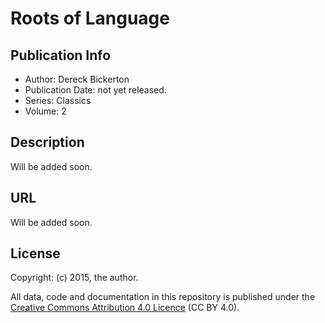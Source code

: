 # Roots of Language

## Publication Info

- Author: Dereck Bickerton
- Publication Date: not yet released.
- Series: Classics
- Volume: 2

## Description

Will be added soon.

## URL

Will be added soon.

## License

Copyright: (c) 2015, the author.

All data, code and documentation in this repository is published under the
[Creative Commons Attribution 4.0 Licence](http://creativecommons.org/licenses/by/4.0/)
(CC BY 4.0).
